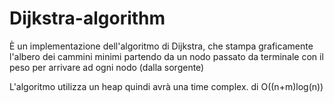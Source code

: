 # Dijkstra-algorithm
È un implementazione dell'algoritmo di Dijkstra, che stampa graficamente l'albero dei cammini minimi partendo da un nodo passato da terminale con il peso per arrivare ad ogni nodo (dalla sorgente)

L'algoritmo utilizza un heap quindi avrà una time complex. di O((n+m)log(n)) 
